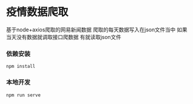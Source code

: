 # 疫情数据爬取
基于node+axios爬取的网易新闻数据
爬取的每天数据写入在json文件当中
如果当天没有数据就调取接口爬数据
有就读取json文件


### 依赖安装 
```
npm install
```

### 本地开发
```
npm run serve
```






